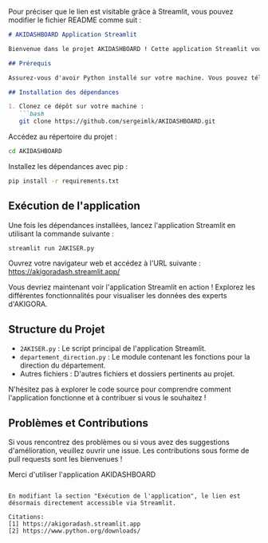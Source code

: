 Pour préciser que le lien est visitable grâce à Streamlit, vous pouvez modifier le fichier README comme suit :

```markdown
# AKIDASHBOARD Application Streamlit

Bienvenue dans le projet AKIDASHBOARD ! Cette application Streamlit vous permet de visualiser et d'analyser des données relatives aux experts d'AKIGORA.

## Prérequis

Assurez-vous d'avoir Python installé sur votre machine. Vous pouvez télécharger Python sur [le site officiel](https://www.python.org/downloads/).

## Installation des dépendances

1. Clonez ce dépôt sur votre machine :
   ```bash
   git clone https://github.com/sergeimlk/AKIDASHBOARD.git
   ```
   Accédez au répertoire du projet :
   ```bash
   cd AKIDASHBOARD
   ```
   Installez les dépendances avec pip :
   ```bash
   pip install -r requirements.txt
   ```

## Exécution de l'application

Une fois les dépendances installées, lancez l'application Streamlit en utilisant la commande suivante :
   ```bash
   streamlit run 2AKISER.py
   ```

   Ouvrez votre navigateur web et accédez à l'URL suivante : https://akigoradash.streamlit.app/

   Vous devriez maintenant voir l'application Streamlit en action ! Explorez les différentes fonctionnalités pour visualiser les données des experts d'AKIGORA.

## Structure du Projet

- `2AKISER.py` : Le script principal de l'application Streamlit.
- `departement_direction.py` : Le module contenant les fonctions pour la direction du département.
- Autres fichiers : D'autres fichiers et dossiers pertinents au projet.

N'hésitez pas à explorer le code source pour comprendre comment l'application fonctionne et à contribuer si vous le souhaitez !

## Problèmes et Contributions

Si vous rencontrez des problèmes ou si vous avez des suggestions d'amélioration, veuillez ouvrir une issue. Les contributions sous forme de pull requests sont les bienvenues !

Merci d'utiliser l'application AKIDASHBOARD
```

En modifiant la section "Exécution de l'application", le lien est désormais directement accessible via Streamlit.

Citations:
[1] https://akigoradash.streamlit.app
[2] https://www.python.org/downloads/
